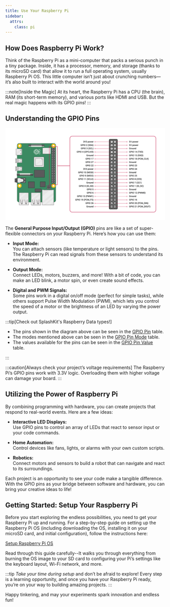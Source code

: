 ```yaml
---
title: Use Your Raspberry Pi
sidebar:
  attrs:
    class: pi
---
```


## How Does Raspberry Pi Work?

Think of the Raspberry Pi as a mini-computer that packs a serious punch in a tiny package. Inside, it has a processor, memory, and storage (thanks to its microSD card) that allow it to run a full operating system, usually Raspberry Pi OS. This little computer isn’t just about crunching numbers—it’s also built to interact with the world around you!

:::note[Inside the Magic]
At its heart, the Raspberry Pi has a CPU (the brain), RAM (its short-term memory), and various ports like HDMI and USB. But the real magic happens with its GPIO pins!
:::

## Understanding the GPIO Pins

![Raspberry-pinouts](./images/raspberry-pinouts.webp)

The **General Purpose Input/Output (GPIO)** pins are like a set of super-flexible connectors on your Raspberry Pi. Here’s how you can use them:

- **Input Mode:**  
  You can attach sensors (like temperature or light sensors) to the pins. The Raspberry Pi can read signals from these sensors to understand its environment.

- **Output Mode:**  
  Connect LEDs, motors, buzzers, and more! With a bit of code, you can make an LED blink, a motor spin, or even create sound effects.

- **Digital and PWM Signals:**  
  Some pins work in a digital on/off mode (perfect for simple tasks), while others support Pulse Width Modulation (PWM), which lets you control the speed of a motor or the brightness of an LED by varying the power output.

:::tip[Check out SplashKit's Raspberry Data types!]

- The pins shown in the diagram above can be seen in the [GPIO Pin](https://splashkit.io/api/types/#gpio-pin) table.
- The modes mentioned above can be seen in the [GPIO Pin Mode](https://splashkit.io/api/types/#gpio-pin-mode) table.
- The values available for the pins can be seen in the [GPIO Pin Value](https://splashkit.io/api/types/#gpio-pin-value) table.

:::

:::caution[Always check your project’s voltage requirements]
The Raspberry Pi’s GPIO pins work with 3.3V logic. Overloading them with higher voltage can damage your board.
:::

## Utilizing the Power of Raspberry Pi

By combining programming with hardware, you can create projects that respond to real-world events. Here are a few ideas:

- **Interactive LED Displays:**  
  Use GPIO pins to control an array of LEDs that react to sensor input or your code commands.

- **Home Automation:**  
  Control devices like fans, lights, or alarms with your own custom scripts.

- **Robotics:**  
  Connect motors and sensors to build a robot that can navigate and react to its surroundings.

Each project is an opportunity to see your code make a tangible difference. With the GPIO pins as your bridge between software and hardware, you can bring your creative ideas to life!

## Getting Started: Setup Your Raspberry Pi

Before you start exploring the endless possibilities, you need to get your Raspberry Pi up and running. For a step-by-step guide on setting up the Raspberry Pi OS (including downloading the OS, installing it on your microSD card, and initial configuration), follow the instructions here:

[Setup Raspberry Pi OS](/book/appendix/0-installation/2-3-setup-pi/#3-setup-raspberry-pi-os)

Read through this guide carefully--It walks you through everything from burning the OS image to your SD card to configuring your Pi’s settings like the keyboard layout, Wi-Fi network, and more.

:::tip
*Take your time during setup* and don’t be afraid to explore! Every step is a learning opportunity, and once you have your Raspberry Pi ready, you’re on your way to building amazing projects.
:::

Happy tinkering, and may your experiments spark innovation and endless fun!
